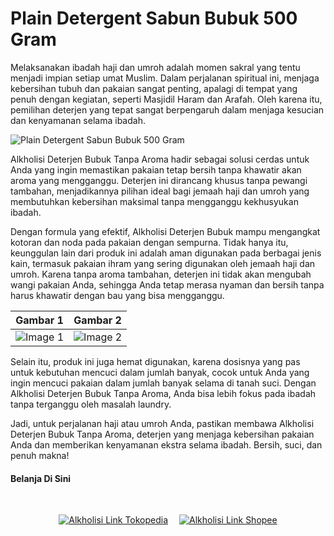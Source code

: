 # Plain Detergent Sabun Bubuk 500 Gram

Melaksanakan ibadah haji dan umroh adalah momen sakral yang tentu menjadi impian setiap umat Muslim. Dalam perjalanan spiritual ini, menjaga kebersihan tubuh dan pakaian sangat penting, apalagi di tempat yang penuh dengan kegiatan, seperti Masjidil Haram dan Arafah. Oleh karena itu, pemilihan deterjen yang tepat sangat berpengaruh dalam menjaga kesucian dan kenyamanan selama ibadah.

![Plain Detergent Sabun Bubuk 500 Gram](https://blogger.googleusercontent.com/img/a/AVvXsEjtC3ECd4LpsPAbtfajyNGBscHWErItR0Qw9X-nAROj-JbwsJz4Qz9LCt8upKjeKx2uC5CbhF374nquv-tvr0-DTvFTPKpm2SMOCkMeydx37e5i_hNNrwEAoamkTyqoLK2vnyXKwb9kvRDnjNH1zNB3dU4mGRed9DSdwK0l2G7Ib1KvHAGVibJRXcRub7aq)


Alkholisi Deterjen Bubuk Tanpa Aroma hadir sebagai solusi cerdas untuk Anda yang ingin memastikan pakaian tetap bersih tanpa khawatir akan aroma yang mengganggu. Deterjen ini dirancang khusus tanpa pewangi tambahan, menjadikannya pilihan ideal bagi jemaah haji dan umroh yang membutuhkan kebersihan maksimal tanpa mengganggu kekhusyukan ibadah.

Dengan formula yang efektif, Alkholisi Deterjen Bubuk mampu mengangkat kotoran dan noda pada pakaian dengan sempurna. Tidak hanya itu, keunggulan lain dari produk ini adalah aman digunakan pada berbagai jenis kain, termasuk pakaian ihram yang sering digunakan oleh jemaah haji dan umroh. Karena tanpa aroma tambahan, deterjen ini tidak akan mengubah wangi pakaian Anda, sehingga Anda tetap merasa nyaman dan bersih tanpa harus khawatir dengan bau yang bisa mengganggu.

| Gambar 1 | Gambar 2|
|----------|----------|
| ![Image 1](https://blogger.googleusercontent.com/img/b/R29vZ2xl/AVvXsEg4gz6F4SAYhRQ7ZSr0DwXe3Cgzxcqd-xhiv0agTR_bR2Mu5CwY0R3R_dS4G8n_HfLdaf__8VffjT0YEHnxwJ25wQxzdG0wX2Csp4Wsbn55-37eiaHHmXO5EeFV3sYRMZVI6aPTLw-q_q4lFiE9Zi6GoPutB5HpNN47MvYAeUQQNJwNWDIc0ZhDXlIhTRE/s320/alkholisi-deterjen-bubuk-500g-haji-dan-umroh.jpg)   | ![Image 2](https://blogger.googleusercontent.com/img/b/R29vZ2xl/AVvXsEjRIqV8nfpZ2AI6sgJbx_77ysNBgGRSbLiT7mA4KbBKN-Iw4mwP6MXn2otYH-6qLfDHXdte5QTm2CXVBja2d69UrDQO1GaU08HYfLVR6IdInXmiwyP1u3YyxW58XwGABKTzYWixc9R_nNzPHGj4sKoSfQr8RyoJow9o2tm2spC2j3sYTA0wJX-68lQw8RM/s320/alkholisi-deterjen-bubuk-500g-haji-dan-umroh-2.jpg)  |


Selain itu, produk ini juga hemat digunakan, karena dosisnya yang pas untuk kebutuhan mencuci dalam jumlah banyak, cocok untuk Anda yang ingin mencuci pakaian dalam jumlah banyak selama di tanah suci. Dengan Alkholisi Deterjen Bubuk Tanpa Aroma, Anda bisa lebih fokus pada ibadah tanpa terganggu oleh masalah laundry.

Jadi, untuk perjalanan haji atau umroh Anda, pastikan membawa Alkholisi Deterjen Bubuk Tanpa Aroma, deterjen yang menjaga kebersihan pakaian Anda dan memberikan kenyamanan ekstra selama ibadah. Bersih, suci, dan penuh makna!

<!---------------------------------[ Bagian Marketplace ]---------------------------------->

#### Belanja Di Sini

<br>

<div align = center>

[![Alkholisi Link Tokopedia]][Tokped]   
[![Alkholisi Link Shopee]][Shopee]

<br>
<br>
    
<!---------------------------------------------------------------------------->

[Tokped]: https://tokopedia.com
[Shopee]: https://shopee.co.id


<!---------------------------------[ Badges Logo ]---------------------------------->

[Alkholisi Link Tokopedia]: https://www.cdnlogo.com/logos/t/96/tokopedia.svg
[Alkholisi Link Shopee]: https://upload.wikimedia.org/wikipedia/commons/thumb/f/fe/Shopee.svg/1200px-Shopee.svg.png


